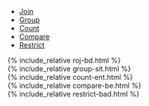 <div class="groupwrap">
<div class="group">

<ul class="groupnav">
  <li><a class="T1" href="#">Join</a></li>
  <li><a class="T2" href="#">Group</a></li>
  <li><a class="T3" href="#">Count</a></li>
  <li><a class="T4" href="#">Compare</a></li>
  <li><a class="T5" href="#">Restrict</a></li>
</ul>

<div class="space T1">
{% include_relative roj-bd.html %}
</div>

<div class="space T2">
{% include_relative group-sit.html %}
</div>

<div class="space T3">
{% include_relative count-ent.html %}
</div>

<div class="space T4">
{% include_relative compare-be.html %}
</div>

<div class="space T5">
{% include_relative restrict-bad.html %}
</div>

</div>
</div>

<div style="margin-botton: 200px;"></div>
